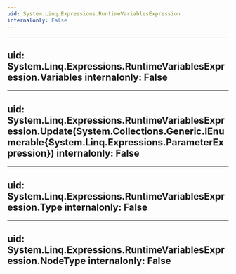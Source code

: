 ```yaml
---
uid: System.Linq.Expressions.RuntimeVariablesExpression
internalonly: False
---
```


---
uid: System.Linq.Expressions.RuntimeVariablesExpression.Variables
internalonly: False
---

---
uid: System.Linq.Expressions.RuntimeVariablesExpression.Update(System.Collections.Generic.IEnumerable{System.Linq.Expressions.ParameterExpression})
internalonly: False
---

---
uid: System.Linq.Expressions.RuntimeVariablesExpression.Type
internalonly: False
---

---
uid: System.Linq.Expressions.RuntimeVariablesExpression.NodeType
internalonly: False
---
